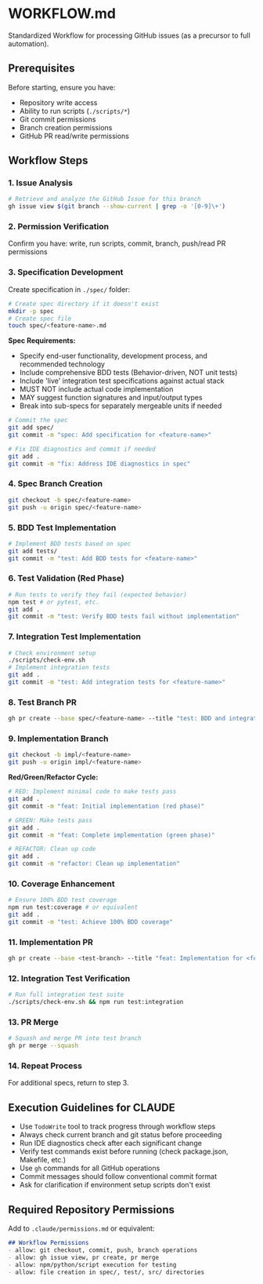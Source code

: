 # WORKFLOW.md

Standardized Workflow for processing GitHub issues (as a precursor to full automation).

## Prerequisites

Before starting, ensure you have:

- Repository write access
- Ability to run scripts (`./scripts/*`)
- Git commit permissions
- Branch creation permissions
- GitHub PR read/write permissions

## Workflow Steps

### 1. Issue Analysis

```bash
# Retrieve and analyze the GitHub Issue for this branch
gh issue view $(git branch --show-current | grep -o '[0-9]\+')
```

### 2. Permission Verification

Confirm you have: write, run scripts, commit, branch, push/read PR permissions

### 3. Specification Development

Create specification in `./spec/` folder:

```bash
# Create spec directory if it doesn't exist
mkdir -p spec
# Create spec file
touch spec/<feature-name>.md
```

**Spec Requirements:**

- Specify end-user functionality, development process, and recommended technology
- Include comprehensive BDD tests (Behavior-driven, NOT unit tests)
- Include 'live' integration test specifications against actual stack
- MUST NOT include actual code implementation
- MAY suggest function signatures and input/output types
- Break into sub-specs for separately mergeable units if needed

```bash
# Commit the spec
git add spec/
git commit -m "spec: Add specification for <feature-name>"

# Fix IDE diagnostics and commit if needed
git add .
git commit -m "fix: Address IDE diagnostics in spec"
```

### 4. Spec Branch Creation

```bash
git checkout -b spec/<feature-name>
git push -u origin spec/<feature-name>
```

### 5. BDD Test Implementation

```bash
# Implement BDD tests based on spec
git add tests/
git commit -m "test: Add BDD tests for <feature-name>"
```

### 6. Test Validation (Red Phase)

```bash
# Run tests to verify they fail (expected behavior)
npm test # or pytest, etc.
git add .
git commit -m "test: Verify BDD tests fail without implementation"
```

### 7. Integration Test Implementation

```bash
# Check environment setup
./scripts/check-env.sh
# Implement integration tests
git add .
git commit -m "test: Add integration tests for <feature-name>"
```

### 8. Test Branch PR

```bash
gh pr create --base spec/<feature-name> --title "test: BDD and integration tests for <feature-name>" --body "Adds comprehensive test suite as specified in spec/<feature-name>.md"
```

### 9. Implementation Branch

```bash
git checkout -b impl/<feature-name>
git push -u origin impl/<feature-name>
```

**Red/Green/Refactor Cycle:**

```bash
# RED: Implement minimal code to make tests pass
git add .
git commit -m "feat: Initial implementation (red phase)"

# GREEN: Make tests pass
git add .
git commit -m "feat: Complete implementation (green phase)"

# REFACTOR: Clean up code
git add .
git commit -m "refactor: Clean up implementation"
```

### 10. Coverage Enhancement

```bash
# Ensure 100% BDD test coverage
npm run test:coverage # or equivalent
git add .
git commit -m "test: Achieve 100% BDD coverage"
```

### 11. Implementation PR

```bash
gh pr create --base <test-branch> --title "feat: Implementation for <feature-name>" --body "Implements functionality specified in spec/<feature-name>.md with full test coverage"
```

### 12. Integration Test Verification

```bash
# Run full integration test suite
./scripts/check-env.sh && npm run test:integration
```

### 13. PR Merge

```bash
# Squash and merge PR into test branch
gh pr merge --squash
```

### 14. Repeat Process

For additional specs, return to step 3.

## Execution Guidelines for CLAUDE

- Use `TodoWrite` tool to track progress through workflow steps
- Always check current branch and git status before proceeding
- Run IDE diagnostics check after each significant change
- Verify test commands exist before running (check package.json, Makefile, etc.)
- Use `gh` commands for all GitHub operations
- Commit messages should follow conventional commit format
- Ask for clarification if environment setup scripts don't exist

## Required Repository Permissions

Add to `.claude/permissions.md` or equivalent:

```markdown
## Workflow Permissions
- allow: git checkout, commit, push, branch operations
- allow: gh issue view, pr create, pr merge
- allow: npm/python/script execution for testing
- allow: file creation in spec/, test/, src/ directories
```
